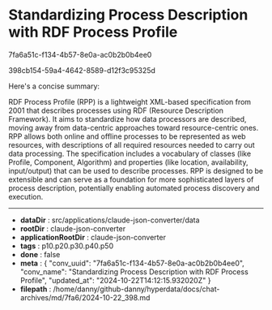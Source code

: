 # Standardizing Process Description with RDF Process Profile

7fa6a51c-f134-4b57-8e0a-ac0b2b0b4ee0

398cb154-59a4-4642-8589-d12f3c95325d

 Here's a concise summary:

RDF Process Profile (RPP) is a lightweight XML-based specification from 2001 that describes processes using RDF (Resource Description Framework). It aims to standardize how data processors are described, moving away from data-centric approaches toward resource-centric ones. RPP allows both online and offline processes to be represented as web resources, with descriptions of all required resources needed to carry out data processing. The specification includes a vocabulary of classes (like Profile, Component, Algorithm) and properties (like location, availability, input/output) that can be used to describe processes. RPP is designed to be extensible and can serve as a foundation for more sophisticated layers of process description, potentially enabling automated process discovery and execution.

---

* **dataDir** : src/applications/claude-json-converter/data
* **rootDir** : claude-json-converter
* **applicationRootDir** : claude-json-converter
* **tags** : p10.p20.p30.p40.p50
* **done** : false
* **meta** : {
  "conv_uuid": "7fa6a51c-f134-4b57-8e0a-ac0b2b0b4ee0",
  "conv_name": "Standardizing Process Description with RDF Process Profile",
  "updated_at": "2024-10-22T14:12:15.932020Z"
}
* **filepath** : /home/danny/github-danny/hyperdata/docs/chat-archives/md/7fa6/2024-10-22_398.md